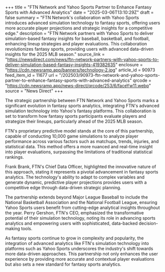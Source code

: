 +++
title = "FTN Network and Yahoo Sports Partner to Enhance Fantasy Sports with Advanced Analytics"
date = "2025-03-06T13:10:29Z"
draft = false
summary = "FTN Network's collaboration with Yahoo Sports introduces advanced simulation technology to fantasy sports, offering users more accurate player projections and strategic insights for a competitive edge."
description = "FTN Network partners with Yahoo Sports to deliver simulation-based fantasy insights for baseball, basketball, and football, enhancing lineup strategies and player evaluations. This collaboration revolutionizes fantasy sports, providing users with advanced data-driven insights for the 2025 MLB season."
source_link = "https://newsdirect.com/news/ftn-network-partners-with-yahoo-sports-to-deliver-simulation-based-fantasy-insights-419382635"
enclosure = "https://cdn.newsramp.app/banners/technology-2.jpg"
article_id = 90973
feed_item_id = 11677
url = "/202503/90973-ftn-network-and-yahoo-sports-partner-to-enhance-fantasy-sports-with-advanced-analytics"
qrcode = "https://cdn.newsramp.app/news-direct/qrcode/253/6/faceYw11.webp"
source = "News Direct"
+++

<p>The strategic partnership between FTN Network and Yahoo Sports marks a significant evolution in fantasy sports analytics, integrating FTN's advanced simulation technology into Yahoo's fantasy platforms. This collaboration is set to transform how fantasy sports participants evaluate players and strategize their lineups, particularly ahead of the 2025 MLB season.</p><p>FTN's proprietary predictive model stands at the core of this partnership, capable of conducting 10,000 game simulations to analyze player performance across various factors such as matchups, trends, injuries, and statistical data. This method offers a more nuanced and real-time insight into player evaluations, surpassing the limitations of traditional statistical rankings.</p><p>Frank Brank, FTN's Chief Data Officer, highlighted the innovative nature of this approach, stating it represents a pivotal advancement in fantasy sports analytics. The technology's ability to adapt to complex variables and generate dynamic, predictive player projections provides users with a competitive edge through data-driven strategic planning.</p><p>The partnership extends beyond Major League Baseball to include the National Basketball Association and the National Football League, ensuring Yahoo Sports users benefit from cutting-edge analytical insights throughout the year. Perry Gershon, FTN's CEO, emphasized the transformative potential of their simulation technology, noting its role in advancing sports analytics and empowering users with sophisticated, data-backed decision-making tools.</p><p>As fantasy sports continue to grow in complexity and popularity, the integration of advanced analytics like FTN's simulation technology into platforms such as Yahoo Sports underscores the industry's shift towards more data-driven approaches. This partnership not only enhances the user experience by providing more accurate and contextual player evaluations but also sets a new standard for fantasy sports analytics.</p>